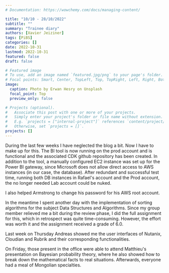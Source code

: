 ```yaml
---
# Documentation: https://wowchemy.com/docs/managing-content/

title: "10/10 - 28/10/2022"
subtitle: ""
summary: "Trainee diary"
authors: [Xavier Jeiziner]
tags: [PiBS]
categories: []
date: 2022-10-31
lastmod: 2022-10-31
featured: false
draft: false

# Featured image
# To use, add an image named `featured.jpg/png` to your page's folder.
# Focal points: Smart, Center, TopLeft, Top, TopRight, Left, Right, BottomLeft, Bottom, BottomRight.
image:
  caption: Photo by Erwan Hesry on Unsplash
  focal_point: Top
  preview_only: false

# Projects (optional).
#   Associate this post with one or more of your projects.
#   Simply enter your project's folder or file name without extension.
#   E.g. `projects = ["internal-project"]` references `content/project/deep-learning/index.md`.
#   Otherwise, set `projects = []`.
projects: []
---
```


During the last few weeks I have neglected the blog a bit. Now I have to make up for this.
The BI tool is now running on the prod account and is functional and the associated CDK github repository has been created. In addition to the tool, a manually configured EC2 instance was set up for the Power BI gateway, since Microsoft does not allow direct access to AWS instances (in our case, the database). After redundant and successful test time, running both DB instances in Rafael's account and the Prod account, the no longer needed Lab account could be nuked.

I also helped Armstrong to change his password for his AWS root account.

In the meantime I spent another day with the implementation of sorting algorithms for the subject Data Structures and Algorithms. Since my group member relieved me a bit during the review phase, I did the full assignment for this, which in retrospect was quite time-consuming. However, the effort was worth it and the assignment received a grade of 6.0.

Last week on Thursday Andreas showed me the user interfaces of Nutanix, Cloudian and Rubrik and their corresponding functionalities.

On Friday, those present in the office were able to attend Matthieu's presentation on Bayesian probability theory, where he also showed how to break down the mathematical facts to real situations. Afterwards, everyone had a meal of Mongolian specialties.

</p><br>
<p></p>